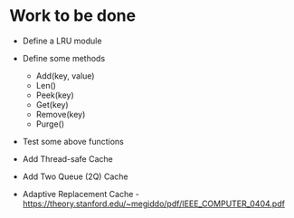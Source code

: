 # Work to be done
- Define a LRU module
- Define some methods
  - Add(key, value)
  - Len()
  - Peek(key)
  - Get(key)
  - Remove(key)
  - Purge()


- Test some above functions
- Add Thread-safe Cache 
- Add Two Queue (2Q) Cache
- Adaptive Replacement Cache - https://theory.stanford.edu/~megiddo/pdf/IEEE_COMPUTER_0404.pdf